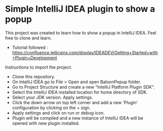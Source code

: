 # Simple IntelliJ IDEA plugin to show a popup

This project was created to learn how to show a popup in IntelliJ IDEA.
Feel free to clone and learn.

- Tutorial followed : https://confluence.jetbrains.com/display/IDEADEV/Getting+Started+with+Plugin+Development

Instructions to import the project.

- Clone this repository.
- On IntelliJ IDEA go to File > Open and open BaloonPopup folder.
- Go to Project Structure and create a new "IntelliJ Platform Plugin SDK".
- Select the IntelliJ IDEA installed location for home directory of SDK.
- Select your JDK version. Apply settings.
- Click the down arrow on top left corner and add a new 'Plugin' configuration by clicking on the + sign.
- Apply settings and click on run or debug icon.
- Plugin will be compiled and a new instance of IntelliJ IDEA will be opened with new plugin installed.
